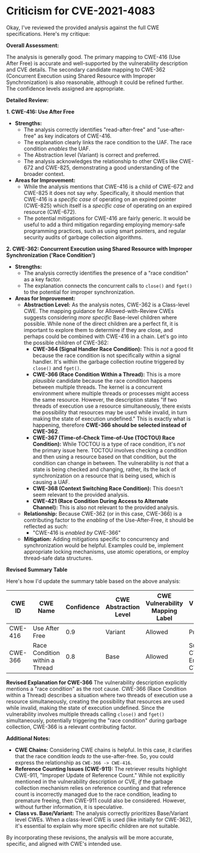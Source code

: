 # Criticism for CVE-2021-4083

Okay, I've reviewed the provided analysis against the full CWE specifications. Here's my critique:

**Overall Assessment:**

The analysis is generally good. The primary mapping to CWE-416 (Use After Free) is accurate and well-supported by the vulnerability description and CVE details. The secondary candidate mapping to CWE-362 (Concurrent Execution using Shared Resource with Improper Synchronization) is also reasonable, although it could be refined further. The confidence levels assigned are appropriate.

**Detailed Review:**

**1. CWE-416: Use After Free**

*   **Strengths:**
    *   The analysis correctly identifies "read-after-free" and "use-after-free" as key indicators of CWE-416.
    *   The explanation clearly links the race condition to the UAF.  The race condition *enables* the UAF.
    *   The Abstraction level (Variant) is correct and preferred.
    *   The analysis acknowledges the relationship to other CWEs like CWE-672 and CWE-825, demonstrating a good understanding of the broader context.
*   **Areas for Improvement:**
    *   While the analysis mentions that CWE-416 is a child of CWE-672 and CWE-825 it does not say *why*. Specifically, it should mention that CWE-416 is a *specific case* of operating on an expired pointer (CWE-825) which itself is a *specific case* of operating on an expired resource (CWE-672).
    *   The potential mitigations for CWE-416 are fairly generic. It would be useful to add a third mitigation regarding employing memory-safe programming practices, such as using smart pointers, and regular security audits of garbage collection algorithms.

**2. CWE-362: Concurrent Execution using Shared Resource with Improper Synchronization ('Race Condition')**

*   **Strengths:**
    *   The analysis correctly identifies the presence of a "race condition" as a key factor.
    *   The explanation connects the concurrent calls to `close()` and `fget()` to the potential for improper synchronization.
*   **Areas for Improvement:**
    *   **Abstraction Level:** As the analysis notes, CWE-362 is a Class-level CWE. The mapping guidance for Allowed-with-Review CWEs suggests considering *more specific* Base-level children where possible. While none of the direct children are a perfect fit, it is important to explore them to determine if they are close, and perhaps could be combined with CWE-416 in a chain. Let's go into the possible children of CWE-362:
        *   **CWE-364 (Signal Handler Race Condition):** This is *not* a good fit because the race condition is not specifically within a signal handler. It's within the garbage collection routine triggered by `close()` and `fget()`.
        *   **CWE-366 (Race Condition Within a Thread):** This is a more *plausible* candidate because the race condition happens between multiple threads. The kernel is a concurrent environment where multiple threads or processes might access the same resource. However, the description states "If two threads of execution use a resource simultaneously, there exists the possibility that resources may be used while invalid, in turn making the state of execution undefined." This is exactly what is happening, therefore **CWE-366 should be selected instead of CWE-362**.
        *   **CWE-367 (Time-of-Check Time-of-Use (TOCTOU) Race Condition):**  While TOCTOU is a type of race condition, it's *not* the primary issue here. TOCTOU involves checking a condition and then using a resource based on that condition, but the condition can change in between. The vulnerability is *not* that a state is being checked and changing, rather, its the lack of synchronization on a resource that is being used, which is causing a UAF.
        *   **CWE-368 (Context Switching Race Condition):**  This doesn't seem relevant to the provided analysis.
        *   **CWE-421 (Race Condition During Access to Alternate Channel):** This is also not relevant to the provided analysis.
    *   **Relationship:** Because CWE-362 (or in this case, CWE-366) is a contributing factor to the *enabling* of the Use-After-Free, it should be reflected as such:
        *   "CWE-416 is *enabled by* CWE-366"
    *   **Mitigation:** Adding mitigations specific to concurrency and synchronization would be helpful. Examples could be, implement appropriate locking mechanisms, use atomic operations, or employ thread-safe data structures.

**Revised Summary Table**

Here's how I'd update the summary table based on the above analysis:

| CWE ID | CWE Name | Confidence | CWE Abstraction Level | CWE Vulnerability Mapping Label | CWE-Vulnerability Mapping Notes |
|---|---|---|---|---|---|
| CWE-416 | Use After Free | 0.9 | Variant | Allowed | Primary CWE |
| CWE-366 | Race Condition within a Thread | 0.8 | Base | Allowed | Supporting CWE: Enables CWE-416 |

**Revised Explanation for CWE-366**
The vulnerability description explicitly mentions a "race condition" as the root cause. CWE-366 (Race Condition within a Thread) describes a situation where two threads of execution use a resource simultaneously, creating the possibility that resources are used while invalid, making the state of execution undefined. Since the vulnerability involves multiple threads calling `close()` and `fget()` simultaneously, potentially triggering the "race condition" during garbage collection, CWE-366 is a relevant contributing factor.

**Additional Notes:**

*   **CWE Chains:** Considering CWE chains is helpful. In this case, it clarifies that the race condition *leads to* the use-after-free. So, you could express the relationship as `CWE-366 -> CWE-416`.
*   **Reference Counting Issues (CWE-911):** The retriever results highlight CWE-911, "Improper Update of Reference Count." While not explicitly mentioned in the vulnerability description or CVE, *if* the garbage collection mechanism relies on reference counting and that reference count is incorrectly managed due to the race condition, leading to premature freeing, then CWE-911 could also be considered. However, without further information, it is speculative.
*   **Class vs. Base/Variant:** The analysis correctly prioritizes Base/Variant level CWEs. When a class-level CWE is used (like initially for CWE-362), it's essential to explain why more specific children are not suitable.

By incorporating these revisions, the analysis will be more accurate, specific, and aligned with CWE's intended use.